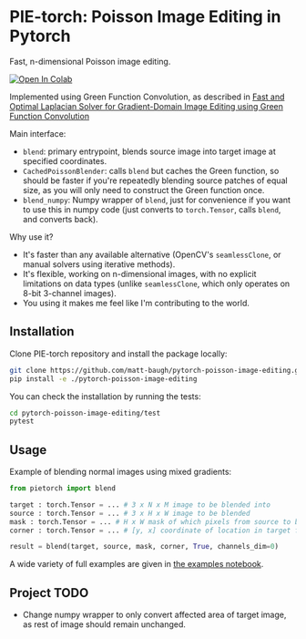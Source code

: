 # PIE-torch: Poisson Image Editing in Pytorch

Fast, n-dimensional Poisson image editing.

[![Open In Colab](https://colab.research.google.com/assets/colab-badge.svg)](https://colab.research.google.com/github/matt-baugh/pytorch-poisson-image-editing/blob/master/examples.ipynb)

Implemented using Green Function Convolution, as described in [Fast and Optimal Laplacian Solver for Gradient-Domain Image Editing using Green Function Convolution](https://arxiv.org/abs/1902.00176)

Main interface:
 - `blend`: primary entrypoint, blends source image into target image at specified coordinates.
 - `CachedPoissonBlender`: calls `blend` but caches the Green function, so should be faster if you're repeatedly
blending source patches of equal size, as you will only need to construct the Green function once.
 - `blend_numpy`: Numpy wrapper of `blend`, just for convenience if you want to use this in numpy code (just converts to
   `torch.Tensor`, calls `blend`, and converts back).
   
Why use it?
 - It's faster than any available alternative (OpenCV's `seamlessClone`, or manual solvers using iterative methods).
 - It's flexible, working on n-dimensional images, with no explicit limitations on data types
   (unlike `seamlessClone`, which only operates on 8-bit 3-channel images).
 - You using it makes me feel like I'm contributing to the world.

## Installation

Clone PIE-torch repository and install the package locally:

```bash
git clone https://github.com/matt-baugh/pytorch-poisson-image-editing.git
pip install -e ./pytorch-poisson-image-editing
```

You can check the installation by running the tests:

```bash
cd pytorch-poisson-image-editing/test
pytest
```

## Usage

Example of blending normal images using mixed gradients:
```python
from pietorch import blend

target : torch.Tensor = ... # 3 x N x M image to be blended into
source : torch.Tensor = ... # 3 x H x W image to be blended
mask : torch.Tensor = ... # H x W mask of which pixels from source to be included
corner : torch.Tensor = ... # [y, x] coordinate of location in target for source to be blended

result = blend(target, source, mask, corner, True, channels_dim=0)
```

A wide variety of full examples are given in [the examples notebook](https://github.com/matt-baugh/pytorch-poisson-image-editing/blob/master/examples.ipynb).

## Project TODO

 - Change numpy wrapper to only convert affected area of target image, as rest of image should remain unchanged.